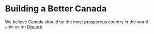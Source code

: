 # Building a Better Canada

We believe Canada should be the most prosperous country in the world. Join us on [Discord](https://discord.gg/VmbBSXKMve).
